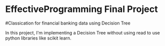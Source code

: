 # EffectiveProgramming Final Project

#Classication for financial banking data using Decision Tree

In this project, I'm implementing a Decision Tree without using read to use python libraries like scikit learn.
